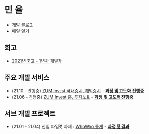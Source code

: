 # 민 율 
- [개발 블로그](https://velog.io/@minyul)  
- [매일 일기](https://velog.io/@minyul/%EB%A7%A4%EC%9D%BC-%EC%9D%BC%EA%B8%B0)

## 회고
- [2021년 회고 - 1년차 개발자](https://velog.io/@minyul/2021%EB%85%84-%ED%9A%8C%EA%B3%A0)

## 주요 개발 서비스
- (21.10 - 진행중) [ZUM Invest 국내증시, 해외증시](https://invest.zum.com/internal) - **[과정 및 고도화 진행중](https://velog.io/@minyul/ZUM-Invest-%EA%B5%AD%EB%82%B4%EC%A6%9D%EC%8B%9C-%ED%95%B4%EC%99%B8%EC%A6%9D%EC%8B%9C)** 
- (21.06 - 진행중) [ZUM Invest 홈, 투자노트](https://invest.zum.com/)  - **[과정 및 고도화 진행중](https://velog.io/@minyul/ZUM-Invest-%ED%99%88-%ED%88%AC%EC%9E%90)** 

## 서브 개발 프로젝트
- (21.01 - 21.04) 신입 파일럿 과제 : [WhoWho 통계](https://www.whowhocorp.com/ko/) - **[과정 및 결과](https://velog.io/@minyul/%ED%9B%84%ED%9B%84%EC%84%9C%EB%B9%84%EC%8A%A4-%ED%86%B5%EA%B3%84-CMS-%EC%8B%A0%EC%9E%85-%ED%8C%8C%EC%9D%BC%EB%9F%BF-%ED%94%84%EB%A1%9C%EC%A0%9D%ED%8A%B8)**   

